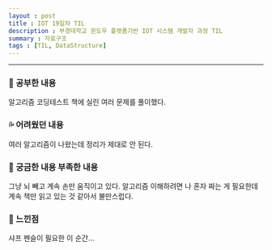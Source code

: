 ```yaml
---
layout : post
title : IOT 19일차 TIL
description : 부경대학교 윈도우 플랫폼기반 IOT 시스템 개발자 과정 TIL
summary : 자료구조
tags : [TIL, DataStructure]
---
```

  
-------------
   
   
### 📓 공부한 내용 

알고리즘 코딩테스트 책에 실린 여러 문제를 풀이했다.

### 💦 어려웠던 내용 

여러 알고리즘이 나왔는데 정리가 제대로 안 된다. 
 
### 🧷 궁금한 내용  부족한 내용 

그냥 뇌 빼고 계속 손만 움직이고 있다. 알고리즘 이해하려면 나 혼자 짜는 게 필요한데 계속 책만 읽고 있는 것 같아서 불만스럽다.

### 💬 느낀점 

샤프 펜슬이 필요한 이 순간...
